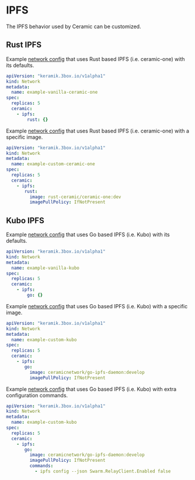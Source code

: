 # IPFS

The IPFS behavior used by Ceramic can be customized.

## Rust IPFS

Example [network config](./setup_network.md) that uses Rust based IPFS (i.e. ceramic-one) with its defaults.

```yaml
apiVersion: "keramik.3box.io/v1alpha1"
kind: Network
metadata:
  name: example-vanilla-ceramic-one
spec:
  replicas: 5
  ceramic:
    - ipfs:
        rust: {}
```

Example [network config](./setup_network.md) that uses Rust based IPFS (i.e. ceramic-one) with a specific image.

```yaml
apiVersion: "keramik.3box.io/v1alpha1"
kind: Network
metadata:
  name: example-custom-ceramic-one
spec:
  replicas: 5
  ceramic:
    - ipfs:
       rust:
         image: rust-ceramic/ceramic-one:dev
         imagePullPolicy: IfNotPresent
```

## Kubo IPFS

Example [network config](./setup_network.md) that uses Go based IPFS (i.e. Kubo) with its defaults.

```yaml
apiVersion: "keramik.3box.io/v1alpha1"
kind: Network
metadata:
  name: example-vanilla-kubo
spec:
  replicas: 5
  ceramic:
    - ipfs:
        go: {}
```

Example [network config](./setup_network.md) that uses Go based IPFS (i.e. Kubo) with a specific image.

```yaml
apiVersion: "keramik.3box.io/v1alpha1"
kind: Network
metadata:
  name: example-custom-kubo
spec:
  replicas: 5
  ceramic:
    - ipfs:
       go:
         image: ceramicnetwork/go-ipfs-daemon:develop
         imagePullPolicy: IfNotPresent
```

Example [network config](./setup_network.md) that uses Go based IPFS (i.e. Kubo) with extra configuration commands.

```yaml
apiVersion: "keramik.3box.io/v1alpha1"
kind: Network
metadata:
  name: example-custom-kubo
spec:
  replicas: 5
  ceramic:
    - ipfs:
       go:
         image: ceramicnetwork/go-ipfs-daemon:develop
         imagePullPolicy: IfNotPresent
         commands:
           - ipfs config --json Swarm.RelayClient.Enabled false
```
